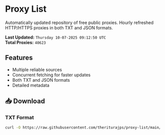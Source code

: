 # Proxy List

Automatically updated repository of free public proxies. Hourly refreshed HTTP/HTTPS proxies in both TXT and JSON formats.

**Last Updated:** `Thursday 10-07-2025 09:12:50 UTC`  
**Total Proxies:** `40623`

## Features
- Multiple reliable sources
- Concurrent fetching for faster updates
- Both TXT and JSON formats
- Detailed metadata

## 📥 Download

### TXT Format
```bash
curl -O https://raw.githubusercontent.com/theriturajps/proxy-list/main/proxies.txt